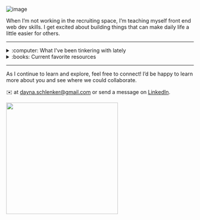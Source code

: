 ![image](https://user-images.githubusercontent.com/69041115/90184375-a1e35400-dd7a-11ea-988f-839fc42443d2.png)

When I’m not working in the recruiting space, I’m teaching myself front end web dev skills. I get excited about building things that can make daily life a little easier for others.

---

<details>
<summary>:computer: What I've been tinkering with lately</summary>
<br>
  <ul>
    <li> HTML & CSS </li>
    <li> Bootstrap & Responsive Design </li>
    <li> Sass </li>
    <li> Markdown </li>
    <li> Git & GitHub </li>
    <li> Visual Studio Code </li>
  </ul>
</details>

<details>
<summary>:books: Current favorite resources</summary>
<br>
  <ul>
    <li> <a href="https://skillcrush.com/">Skillcrush</a> & <a href="https://www.freecodecamp.org/">freeCodeCamp</a> </li>
    <li> <a href="https://css-tricks.com/">CSS-Tricks</a> </li>
    <li> <a href="https://guides.github.com/pdfs/markdown-cheatsheet-online.pdf">Markdown Cheat Sheet</a> </li>
    <li> <a href="https://learntocodewith.me/blog/">Learn to Code with Me Blog</a> </li>
    <li> <a href="https://adam-marsden.co.uk/css-cheat-sheet">CSS Cheat Sheet</a> </li>
    <li> <a href="https://www.frontendmentor.io/">Frontend Mentor</a> </li>
  </ul>
</details>

---

As I continue to learn and explore, feel free to connect! I’d be happy to learn more about you and see where we could collaborate.

:envelope: at dayna.schlenker@gmail.com or send a message on [LinkedIn](https://www.linkedin.com/in/dayna-schlenker-4b331212b/).

<img src="https://media0.giphy.com/media/3o7TKMt1VVNkHV2PaE/giphy.gif?cid=ecf05e4768da3fa3db4520107d98a9f5a43edb09a4e3bf02&rid=giphy.gif" width="300">
